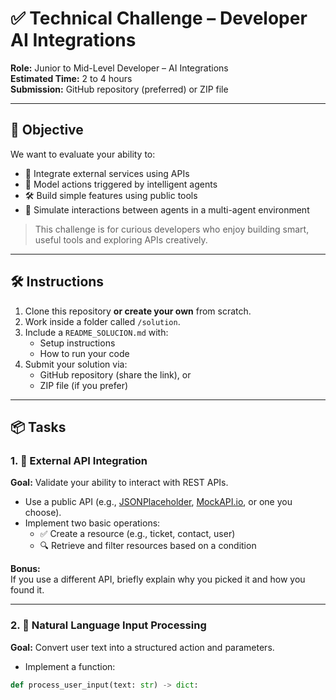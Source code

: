 # ✅ Technical Challenge – Developer AI Integrations

**Role:** Junior to Mid-Level Developer – AI Integrations  
**Estimated Time:** 2 to 4 hours  
**Submission:** GitHub repository (preferred) or ZIP file  

---

## 🎯 Objective

We want to evaluate your ability to:

- 🔌 Integrate external services using APIs  
- 🧠 Model actions triggered by intelligent agents  
- 🛠 Build simple features using public tools  
- 🤖 Simulate interactions between agents in a multi-agent environment  

> This challenge is for curious developers who enjoy building smart, useful tools and exploring APIs creatively.

---

## 🛠 Instructions

1. Clone this repository **or create your own** from scratch.
2. Work inside a folder called `/solution`.
3. Include a `README_SOLUCION.md` with:
   - Setup instructions
   - How to run your code
4. Submit your solution via:
   - GitHub repository (share the link), or
   - ZIP file (if you prefer)

---

## 📦 Tasks

### 1. 🔗 External API Integration

**Goal:** Validate your ability to interact with REST APIs.

- Use a public API (e.g., [JSONPlaceholder](https://jsonplaceholder.typicode.com/), [MockAPI.io](https://mockapi.io/), or one you choose).
- Implement two basic operations:
  - ✅ Create a resource (e.g., ticket, contact, user)
  - 🔍 Retrieve and filter resources based on a condition

**Bonus:**  
If you use a different API, briefly explain why you picked it and how you found it.

---

### 2. 🤖 Natural Language Input Processing

**Goal:** Convert user text into a structured action and parameters.

- Implement a function:

```python
def process_user_input(text: str) -> dict:
